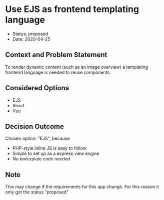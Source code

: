# Use EJS as frontend templating language

* Status: proposed
* Date: 2020-04-25

## Context and Problem Statement

To render dynamic content (such as an image overview) a templating frontend language is needed to reuse components.

## Considered Options

* EJS
* React
* Vue

## Decision Outcome

Chosen option: "EJS", because 

* PHP-style inline JS is easy to follow
* Simple to set up as a express view engine
* No boilerplate code needed

## Note

This may change if the requirements for this app change. For this reason it only got the status "proposed"